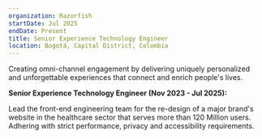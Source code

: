 ```yaml
---
organization: Razorfish
startDate: Jul 2025
endDate: Present
title: Senior Experience Technology Engineer
location: Bogotá, Capital District, Colombia
---
```


Creating omni-channel engagement by delivering uniquely personalized and unforgettable experiences that connect and enrich people's lives.

**Senior Experience Technology Engineer (Nov 2023 - Jul 2025):**

Lead the front-end engineering team for the re-design of a major brand's website in the healthcare sector that serves more than 120 Million users. Adhering with strict performance, privacy and accessibility requirements.
